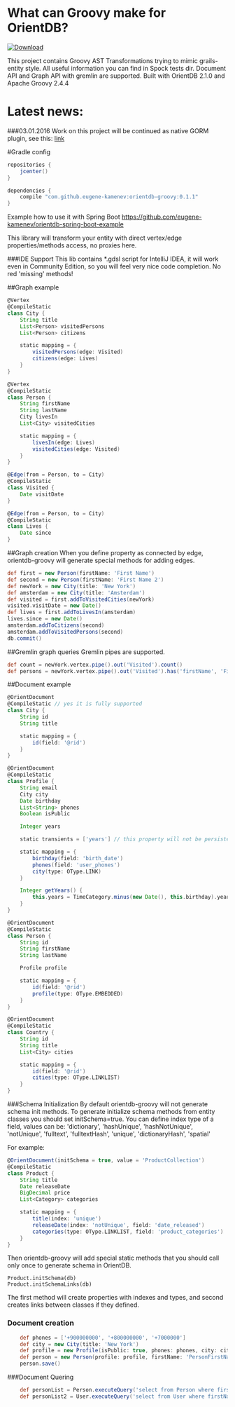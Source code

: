 # What can Groovy make for OrientDB?
[ ![Download](https://api.bintray.com/packages/eugene-kamenev/maven/orientdb-groovy/images/download.svg) ](https://bintray.com/eugene-kamenev/maven/orientdb-groovy/_latestVersion)

This project contains Groovy AST Transformations trying to mimic grails-entity style.
All useful information you can find in Spock tests dir. Document API and Graph API with gremlin are supported. Built with OrientDB 2.1.0 and Apache Groovy 2.4.4

# Latest news:
###03.01.2016
Work on this project will be continued as native GORM plugin, see this: [link](https://github.com/eugene-kamenev/orientdb-groovy/issues/23)

#Gradle config
```groovy
repositories {
    jcenter()
}

dependencies {
    compile "com.github.eugene-kamenev:orientdb-groovy:0.1.1" 
}
```
Example how to use it with Spring Boot
https://github.com/eugene-kamenev/orientdb-spring-boot-example

This library will transform your entity with direct vertex/edge properties/methods access, no proxies here.

###IDE Support
This lib contains *.gdsl script for IntelliJ IDEA, it will work even in Community Edition, so you will feel very nice code completion. No red 'missing' methods!

##Graph example
```groovy
@Vertex
@CompileStatic
class City {
    String title
    List<Person> visitedPersons
    List<Person> citizens

    static mapping = {
        visitedPersons(edge: Visited)
        citizens(edge: Lives)
    }
}

@Vertex
@CompileStatic
class Person {
    String firstName
    String lastName
    City livesIn
    List<City> visitedCities

    static mapping = {
        livesIn(edge: Lives)
        visitedCities(edge: Visited)
    }
}

@Edge(from = Person, to = City)
@CompileStatic
class Visited {
    Date visitDate
}

@Edge(from = Person, to = City)
@CompileStatic
class Lives {
    Date since
}
```
##Graph creation
When you define property as connected by edge, orientdb-groovy will generate special methods for adding edges.
```groovy
def first = new Person(firstName: 'First Name')
def second = new Person(firstName: 'First Name 2')
def newYork = new City(title: 'New York')
def amsterdam = new City(title: 'Amsterdam')
def visited = first.addToVisitedCities(newYork)
visited.visitDate = new Date()
def lives = first.addToLivesIn(amsterdam)
lives.since = new Date()
amsterdam.addToCitizens(second)
amsterdam.addToVisitedPersons(second)
db.commit()
```
##Gremlin graph queries
Gremlin pipes are supported.
```groovy
def count = newYork.vertex.pipe().out('Visited').count()
def persons = newYork.vertex.pipe().out('Visited').has('firstName', 'First Name').toList(Person)
```
##Document example
```groovy
@OrientDocument
@CompileStatic // yes it is fully supported
class City {
    String id
    String title

    static mapping = {
        id(field: '@rid')
    }
}

@OrientDocument
@CompileStatic
class Profile {
    String email
    City city
    Date birthday
    List<String> phones
    Boolean isPublic

    Integer years

    static transients = ['years'] // this property will not be persisted

    static mapping = {
        birthday(field: 'birth_date')
        phones(field: 'user_phones')
        city(type: OType.LINK)
    }

    Integer getYears() {
        this.years = TimeCategory.minus(new Date(), this.birthday).years
    }
}

@OrientDocument
@CompileStatic
class Person {
    String id
    String firstName
    String lastName

    Profile profile

    static mapping = {
        id(field: '@rid')
        profile(type: OType.EMBEDDED)
    }
}

@OrientDocument
@CompileStatic
class Country {
    String id
    String title
    List<City> cities

    static mapping = {
        id(field: '@rid')
        cities(type: OType.LINKLIST)
    }
}
```
###Schema Initialization
By default orientdb-groovy will not generate schema init methods. To generate initialize schema methods from entity classes you should set initSchema=true. You can define index type of a field, values can be:
'dictionary', 'hashUnique', 'hashNotUnique', 'notUnique', 'fulltext', 'fulltextHash', 'unique', 'dictionaryHash', 'spatial'

For example:
```groovy
@OrientDocument(initSchema = true, value = 'ProductCollection')
@CompileStatic
class Product {
    String title
    Date releaseDate
    BigDecimal price
    List<Category> categories

    static mapping = {
        title(index: 'unique')
        releaseDate(index: 'notUnique', field: 'date_released')
        categories(type: OType.LINKLIST, field: 'product_categories')
    }
}
```
Then orientdb-groovy will add special static methods that you should call only once to generate schema in OrientDB.
```
Product.initSchema(db)
Product.initSchemaLinks(db)
```
The first method will create properties with indexes and types, and second creates links between classes if they defined.

### Document creation
```groovy
    def phones = ['+900000000', '+800000000', '+7000000']
    def city = new City(title: 'New York')
    def profile = new Profile(isPublic: true, phones: phones, city: city, birthDay: new Date())
    def person = new Person(profile: profile, firstName: 'PersonFirstName', lastName: 'PersonLastName')
    person.save()
```

###Document Quering
```groovy
    def personList = Person.executeQuery('select from Person where firstName=?', 'Bart')
    def personList2 = User.executeQuery('select from User where firstName=:a and lastName like :b', [a: 'Bart', b: '%Simpson%'])
```
